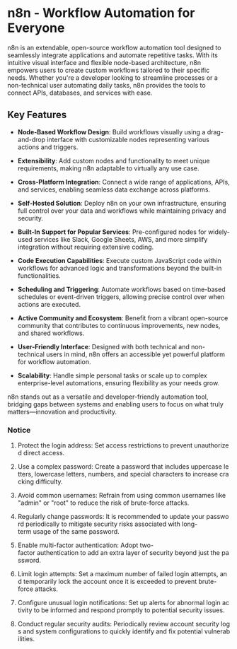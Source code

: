 # n8n - Workflow Automation for Everyone

n8n is an extendable, open-source workflow automation tool designed to seamlessly integrate applications and automate repetitive tasks. With its intuitive visual interface and flexible node-based architecture, n8n empowers users to create custom workflows tailored to their specific needs. Whether you're a developer looking to streamline processes or a non-technical user automating daily tasks, n8n provides the tools to connect APIs, databases, and services with ease.

## Key Features

- **Node-Based Workflow Design**: Build workflows visually using a drag-and-drop interface with customizable nodes representing various actions and triggers.
  
- **Extensibility**: Add custom nodes and functionality to meet unique requirements, making n8n adaptable to virtually any use case.

- **Cross-Platform Integration**: Connect a wide range of applications, APIs, and services, enabling seamless data exchange across platforms.

- **Self-Hosted Solution**: Deploy n8n on your own infrastructure, ensuring full control over your data and workflows while maintaining privacy and security.

- **Built-In Support for Popular Services**: Pre-configured nodes for widely-used services like Slack, Google Sheets, AWS, and more simplify integration without requiring extensive coding.

- **Code Execution Capabilities**: Execute custom JavaScript code within workflows for advanced logic and transformations beyond the built-in functionalities.

- **Scheduling and Triggering**: Automate workflows based on time-based schedules or event-driven triggers, allowing precise control over when actions are executed.

- **Active Community and Ecosystem**: Benefit from a vibrant open-source community that contributes to continuous improvements, new nodes, and shared workflows.

- **User-Friendly Interface**: Designed with both technical and non-technical users in mind, n8n offers an accessible yet powerful platform for workflow automation.

- **Scalability**: Handle simple personal tasks or scale up to complex enterprise-level automations, ensuring flexibility as your needs grow.

n8n stands out as a versatile and developer-friendly automation tool, bridging gaps between systems and enabling users to focus on what truly matters—innovation and productivity.

### Notice

1.  Protect the login address: Set access restrictions to prevent unauthorized direct access.
    
2.  Use a complex password: Create a password that includes uppercase letters, lowercase letters, numbers, and special characters to increase cracking difficulty.
    
3.  Avoid common usernames: Refrain from using common usernames like "admin" or "root" to reduce the risk of brute-force attacks.
    
4.  Regularly change passwords: It is recommended to update your password periodically to mitigate security risks associated with long-term usage of the same password.
    
5.  Enable multi-factor authentication: Adopt two-factor authentication to add an extra layer of security beyond just the password.
    
6.  Limit login attempts: Set a maximum number of failed login attempts, and temporarily lock the account once it is exceeded to prevent brute-force attacks.
    
7.  Configure unusual login notifications: Set up alerts for abnormal login activity to be informed and respond promptly to potential security issues.
    
8.  Conduct regular security audits: Periodically review account security logs and system configurations to quickly identify and fix potential vulnerabilities.
        
